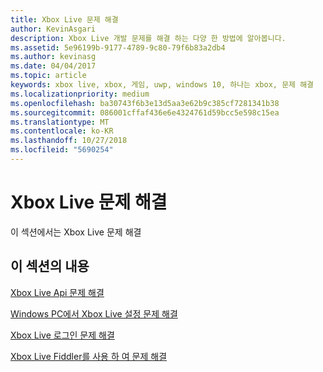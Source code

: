 ```yaml
---
title: Xbox Live 문제 해결
author: KevinAsgari
description: Xbox Live 개발 문제를 해결 하는 다양 한 방법에 알아봅니다.
ms.assetid: 5e96199b-9177-4789-9c80-79f6b83a2db4
ms.author: kevinasg
ms.date: 04/04/2017
ms.topic: article
keywords: xbox live, xbox, 게임, uwp, windows 10, 하나는 xbox, 문제 해결
ms.localizationpriority: medium
ms.openlocfilehash: ba30743f6b3e13d5aa3e62b9c385cf7281341b38
ms.sourcegitcommit: 086001cffaf436e6e4324761d59bcc5e598c15ea
ms.translationtype: MT
ms.contentlocale: ko-KR
ms.lasthandoff: 10/27/2018
ms.locfileid: "5690254"
---
```

# <a name="troubleshooting-xbox-live"></a>Xbox Live 문제 해결

이 섹션에서는 Xbox Live 문제 해결

## <a name="in-this-section"></a>이 섹션의 내용

[Xbox Live Api 문제 해결](troubleshooting-the-xbox-live-services-api.md)

[Windows PC에서 Xbox Live 설정 문제 해결](troubleshooting-pc-setup.md)

[Xbox Live 로그인 문제 해결](troubleshooting-sign-in.md)

[Xbox Live Fiddler를 사용 하 여 문제 해결](how-to-set-up-fiddler-for-debugging.md)
